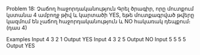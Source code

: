Problem 18: Չաճող հաջորդականություն
Գրել ծրագիր, որը մուտքում կստանա 4 ամբողջ թիվ և կարտածի YES, եթե մուտքագրված թվերը կազմում են չաճող հաջորդականություն և NO հակառակ դեպքում։ (դաս 4)

Examples
Input
4 3 2 1
Output
YES
Input
4 3 2 5
Output
NO
Input
5 5 5 5
Output
YES
